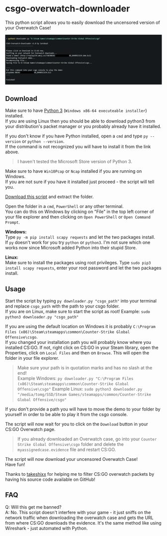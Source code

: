 # csgo-overwatch-downloader
This python script allows you to easily download the uncensored version of your Overwatch Case!  

![Screenshot](https://raw.githubusercontent.com/3urobeat/csgo-overwatch-downloader/master/.github/img/demo.png)

## Download
Make sure to have [Python 3](https://www.python.org/downloads/) (`Windows x86-64 executeable installer`) installed.  
If you are using Linux then you should be able to download python3 from your distribution's packet manager or you probably already have it installed.  

If you don't know if you have Python installed, open a `cmd` and type `py --version` or `python --version`.  
If the command is not recognized you will have to install it from the link above.  
> I haven't tested the Microsoft Store version of Python 3.  

Make sure to have `Win10Pcap` or `Ncap` installed if you are running on Windows.  
If you are not sure if you have it installed just proceed - the script will tell you.  

[Download this script](https://github.com/3urobeat/csgo-overwatch-downloader/archive/master.zip) and extract the folder.  

Open the folder in a `cmd`, `PowerShell` or any other terminal.  
You can do this on Windows by clicking on "File" in the top left corner of your file explorer and then clicking on `Open PowerShell` or `Open Command Prompt`.  
  
**Windows:**  
Type `py -m pip install scapy requests` and let the two packages install.  
If `py` doesn't work for you try `python` or `python3`. I'm not sure which one works now since Microsoft added Python into their stupid Store.  
  
**Linux:**  
Make sure to install the packages using root privileges. Type `sudo pip3 install scapy requests`, enter your root password and let the two packages install.  

## Usage
Start the script by typing `py downloader.py "csgo_path"` into your terminal and replace `csgo_path` with the path to your csgo folder.  
If you are on Linux, make sure to start the script as root! Example: `sudo python3 downloader.py "csgo_path"`  

If you are using the default location on Windows it is probably `C:\Program Files (x86)\Steam\steamapps\common\Counter-Strike Global Offensive\csgo`.  
If you changed your installation path you will probably know where you installed CS:GO. If not, right click on CS:GO in your Steam library, open the Properties, click on `Local Files` and then on `Browse`. This will open the folder in your file explorer.  
  
> Make sure your path is in quotation marks and has no slash at the end!  
> Example Windows: `py downloader.py "C:\Program Files (x86)\Steam\steamapps\common\Counter-Strike Global Offensive\csgo"`
> Example Linux: `sudo python3 downloader.py "/media/tomg/SSD/Steam Games/steamapps/common/Counter-Strike Global Offensive/csgo"`  

If you don't provide a path you will have to move the demo to your folder by yourself in order to be able to play it from the csgo console.  

The script will now wait for you to click on the `Download` button in your CS:GO Overwatch page.  
> If you already downloaded an Overwatch case, go into your `Counter Strike Global Offensive\csgo` folder and delete the `myassignedcase.evidence` file and restart CS:GO.  

The script will now download your uncensored Overwatch Case!  
Have fun!  

Thanks to [takeshixx](https://github.com/takeshixx/csgo-overwatcher) for helping me to filter CS:GO overwatch packets by having his source code available on GitHub!  

## FAQ
Q: Will this get me banned?  
A: No. This script doesn't interfere with your game - it just sniffs on the network traffic when downloading the overwatch case and gets the URL from where CS:GO downloads the evidence. It's the same method like using Wireshark - just automated with Python.  
